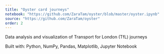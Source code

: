```yaml
---
title: "Oyster card journeys"
notebook: "https://github.com/ZaraTam/oyster/blob/master/oyster.ipynb"
source: "https://github.com/ZaraTam/oyster"
order: 2
---
```


Data analysis and visualization of Transport for London (TfL) journeys

Built with: Python, NumPy, Pandas, Matplotlib, Jupyter Notebook
